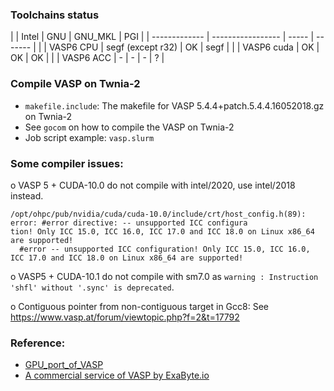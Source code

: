 ### Toolchains status

|               | Intel             |  GNU  | GNU_MKL | PGI |
| ------------- | ----------------- | ----- | ------- |       |
| VASP6 CPU     | segf (except r32) |  OK   | segf    |   |
| VASP6 cuda    | OK                |  OK   | OK      |    |
| VASP6 ACC     |  -                |  -    | -       |  ?  |


### Compile VASP on Twnia-2

* ```makefile.include```: The makefile for VASP 5.4.4+patch.5.4.4.16052018.gz on Twnia-2
* See ```gocom``` on how to compile the VASP on Twnia-2
* Job script example: ```vasp.slurm```


### Some compiler issues:
o VASP 5 + CUDA-10.0 do not compile with intel/2020, use intel/2018 instead. 
```
/opt/ohpc/pub/nvidia/cuda/cuda-10.0/include/crt/host_config.h(89): error: #error directive: -- unsupported ICC configura
tion! Only ICC 15.0, ICC 16.0, ICC 17.0 and ICC 18.0 on Linux x86_64 are supported!
  #error -- unsupported ICC configuration! Only ICC 15.0, ICC 16.0, ICC 17.0 and ICC 18.0 on Linux x86_64 are supported!
```
o VASP5 + CUDA-10.1 do not compile with sm7.0 as `warning : Instruction 'shfl' without '.sync' is deprecated`.

o Contiguous pointer from non-contiguous target in Gcc8: See https://www.vasp.at/forum/viewtopic.php?f=2&t=17792

### Reference:
* [GPU_port_of_VASP](https://www.vasp.at/wiki/index.php/GPU_port_of_VASP)
* [A commercial service of VASP by ExaByte.io](https://docs.exabyte.io/tutorials/dft/electronic/overview/)




